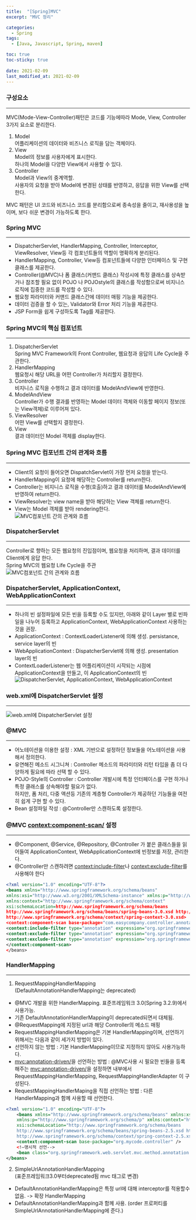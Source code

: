 ```yaml
---
title:  "[Spring]MVC"
excerpt: "MVC 정리"

categories:
  - Spring
tags:
  - [Java, Javascript, Spring, maven]

toc: true
toc-sticky: true
 
date: 2021-02-09
last_modified_at: 2021-02-09
---
```


### 구성요소
---
MVC(Mode-View-Controller)패턴은 코드를 기능에따라 Mode, View, Controller 3가지 요소로 분리한다.
1. Model<br>어플리케이션의 데이터와 비즈니스 로직을 담는 객체이다.
2. View<br>Model의 정보를 사용자에게 표시한다.<br>하나의 Model을 다양한 View에서 사용할 수 있다.
3. Controller<br>Model과 View의 중계역할.<br>사용자의 요청을 받아 Model에 변경된 상태를 반영하고, 응답을 위한 View를 선택한다.

MVC 패턴은 UI 코드와 비즈니스 코드를 분리함으로써 종속성을 줄이고, 재사용성을 높이며, 보다 쉬운 변경이 가능하도록 한다.

### Spring MVC
---
- DispatcherServlet, HandlerMapping, Controller, Interceptor, ViewResolver, View등 각 컴포넌트들의 역할이 명확하게 분리된다.<br>
- HandlerMapping, Controller, View등 컴포넌트들에 다양한 인터페이스 및 구현 클래스를 제공한다.<br>
- Controller(@MVC)나 폼 클래스(커맨드 클래스) 작성시에 특정 클래스를 상속받거나 참조할 필요 없이 POJO 나 POJOstyle의 클래스를 작성함으로써 비지니스 로직에 집중한 코드를 작성할 수 있다.<br>
- 웹요청 파라미터와 커맨드 클래스간에 데이터 매핑 기능을 제공한다.<br>
- 데이터 검증을 할 수 있는, Validator와 Error 처리 기능을 제공한다.<br>
- JSP Form을 쉽게 구성하도록 Tag를 제공한다.<br>

### Spring MVC의 핵심 컴포넌트
---
1. DispatcherServlet<br>Spring MVC Framework의 Front Controller, 웹요청과 응답의 Life Cycle을 주관한다.
2. HandlerMapping<br>웹요청시 해당 URL을 어떤 Controller가 처리할지 결정한다.
3. Controller<br>비지니스 로직을 수행하고 결과 데이터를 ModelAndView에 반영한다.
4. ModelAndView<br>Controller가 수행 결과를 반영하는 Model 데이터 객체와 이동할 페이지 정보(또는 View객체)로 이루어져 있다.
5. ViewResolver<br>어떤 View를 선택할지 결정한다.
6. View<br>결과 데이터인 Model 객체를 display한다.

### Spring MVC 컴포넌트 간의 관계와 흐름
---
- Client의 요청이 들어오면 DispatchServlet이 가장 먼저 요청을 받는다.<br>
- HandlerMapping이 요청에 해당하는 Controller를 return한다.<br>
- Controller는 비지니스 로직을 수행(호출)하고 결과 데이터를 ModelAndView에 반영하여 return한다.<br>
- ViewResolver는 view name을 받아 해당하는 View 객체를 return한다.<br>
- View는 Model 객체를 받아 rendering한다.<br>
![MVC컴포넌트 간의 관계와 흐름](/imgsrc/Spring_MVC_Component.jpg)

### DispatcherServlet
---
Controller로 향하는 모든 웹요청의 진입점이며, 웹요청을 처리하며, 결과 데이터를 Client에게 응답 한다.<br>
Spring MVC의 웹요청 Life Cycle을 주관<br>
![MVC컴포넌트 간의 관계와 흐름](/imgsrc/Spring_MVC_DispatcherServlet.jpg)

### DispatcherServlet, ApplicationContext, WebApplicationContext
---
- 하나의 빈 설정파일에 모든 빈을 등록할 수도 있지만, 아래와 같이 Layer 별로 빈파일을 나누어 등록하고 ApplicationContext, WebApplicationContext 사용하는것을 권장.<br>
- ApplicationContext : ContextLoaderListener에 의해 생성. persistance, service layer의 빈<br>
- WebApplicationContext : DispatcherServlet에 의해 생성. presentation layer의 빈<br>
- ContextLoaderListener는 웹 어플리케이션이 시작되는 시점에 ApplicationContext을 만들고, 이 ApplicationContext의 빈<br>
![DispatcherServlet, ApplicationContext, WebApplicationContext](/imgsrc/Spring_MVC_DAW.jpg)

### web.xml에 DispatcherServlet 설정
---
![web.xml에 DispatcherServlet 설정](/imgsrc/Spring_MVC_DispatcherServlet_Setting.jpg)

### @MVC
---
- 어노테이션을 이용한 설정 : XML 기반으로 설정하던 정보들을 어노테이션을 사용해서 정의한다.
- 유연해진 메소드 시그니쳐 : Controller 메소드의 파라미터와 리턴 타입을 좀 더 다양하게 필요에 따라 선택
할 수 있다.
- POJO-Style의 Controller : Controller 개발시에 특정 인터페이스를 구현 하거나 특정 클래스를 상속해야할
필요가 없다.<br>하지만, 폼 처리, 다중 액션등 기존의 계층형 Controller가 제공하던 기능들을 여전히 쉽게 구현
할 수 있다.
- Bean 설정파일 작성 : @Controller만 스캔하도록 설정한다.

### @MVC <context:component-scan/> 설정
---
- @Component, @Service, @Repository, @Controller 가 붙은 클래스들을 읽어들여 ApplicationContext,
WebApplicationContext에 빈정보를 저장, 관리한다.
- @Controller만 스캔하려면 <context:include-filter>나 <context:exclude-filter>를 사용해야 한다<br>

```xml
<?xml version="1.0" encoding="UTF-8"?>
<beans xmlns="http://www.springframework.org/schema/beans"
xmlns:xsi="http://www.w3.org/2001/XMLSchema-instance" xmlns:p="http://www.springframework.org/schema/p"
xmlns:context="http://www.springframework.org/schema/context"
xsi:schemaLocation=http://www.springframework.org/schema/beans
http://www.springframework.org/schema/beans/spring-beans-3.0.xsd http://www.springframework.org/schema/context
http://www.springframework.org/schema/context/spring-context-3.0.xsd>
<context:component-scan base-package="com.easycompany.controller.annotation">
<context:include-filter type="annotation" expression="org.springframework.stereotype.Controller"/>
<context:exclude-filter type="annotation" expression="org.springframework.stereotype.Service"/>
<context:exclude-filter type="annotation" expression="org.springframework.stereotype.Repository"/>
</context:component-scan>
</beans>
```

### HandlerMapping
---
1. RequestMappingHandlerMapping<br>(DefaultAnnotationHandlerMapping는 deprecated)
- @MVC 개발을 위한 HandlerMapping. 표준프레임워크 3.0(Spring 3.2.9)에서 사용가능.
- 기존 DefaultAnnotationHandlerMapping이 deprecated되면서 대체됨.
- @RequestMapping에 지정된 url과 해당 Controller의 메소드 매핑
- RequestMappingHandlerMapping은 기본 HandlerMapping이며, 선언하기 위해서는 다음과 같이 세가지 방법이 있다.
- 선언하지 않는 방법 : 기본 HandlerMapping이므로 지정하지 않아도 사용가능하다.
- <mvc:annotation-driven/>을 선언하는 방법 : @MVC사용 시 필요한 빈들을 등록해주는 <mvc:annotation-driven/>을 설정하면 내부에서 RequestMappingHandlerMapping, RequestMappingHandlerAdapter 이 구성된다.
- RequestMappingHandlerMaping을 직접 선언하는 방법 : 다른 HandlerMapping과 함께 사용할 때 선언한다.

```xml
<?xml version="1.0" encoding="UTF-8"?>
    <beans xmlns="http://www.springframework.org/schema/beans" xmlns:xsi="http://www.w3.org/2001/XMLSchema-instance"
    xmlns:p="http://www.springframework.org/schema/p" xmlns:context="http://www.springframework.org/schema/context"
    xsi:schemaLocation="http://www.springframework.org/schema/beans
    http://www.springframework.org/schema/beans/spring-beans-2.5.xsd http://www.springframework.org/schema/context
    http://www.springframework.org/schema/context/spring-context-2.5.xsd">
    <context:component-scan base-package="org.mycode.controller" />
    <!—명시적 선언-->
    <bean class="org.springframework.web.servlet.mvc.method.annotation.RequestMappingHandlerMapping"/>
</beans>
```

2. SimpleUrlAnnotationHandlerMapping<br>(표준프레임워크3.0부터deprecated됨 mvc 태그로 변경)
- DefaultAnnotationHandlerMapping은 특정 url에 대해 interceptor를 적용할수 없음. -> 확장 HandlerMapping
- DefaultAnnotationHandlerMapping과 함께 사용. (order 프로퍼티를 SimpleUrlAnnotationHandlerMapping에 준다.)